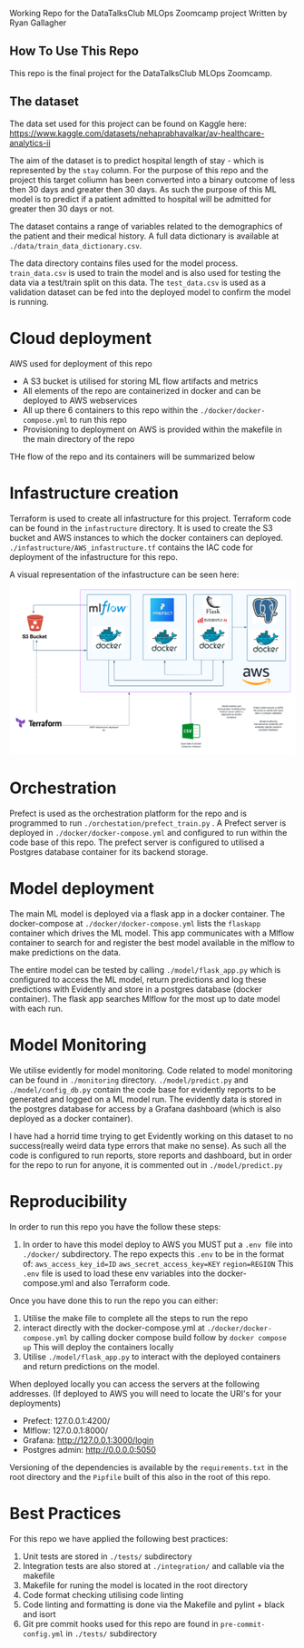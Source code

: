 Working Repo for the DataTalksClub MLOps Zoomcamp project
Written by Ryan Gallagher


## How To Use This Repo ##

This repo is the final project for the DataTalksClub MLOps Zoomcamp.

## The dataset

The data set used for this project can be found on Kaggle here: https://www.kaggle.com/datasets/nehaprabhavalkar/av-healthcare-analytics-ii


The aim of the dataset is to predict hospital length of stay - which is represented by the ``stay`` column. For the purpose of this repo and the project this target coliumn has been converted into a binary outcome of less then 30 days and greater then 30 days. As such the purpose of this ML model is to predict if a patient admitted to hospital will be admitted for greater then 30 days or not.

The dataset contains a range of variables related to the demographics of the patient and their medical history. A full data dictionary is available at `./data/train_data_dictionary.csv`. 

The data directory contains files used for the model process. `train_data.csv` is used to train the model and is also used for testing the data via a test/train split on this data. The `test_data.csv` is used as a validation dataset can be fed into the deployed model to confirm the model is running.


# Cloud deployment
AWS used for deployment of this repo
- A S3 bucket is utilised for storing ML flow artifacts and metrics
- All elements of the repo are containerized in docker and can be deployed to AWS webservices
- All up there 6 containers to this repo within the `./docker/docker-compose.yml` to run this repo
- Provisioning to deployment on AWS is provided within the makefile in the main directory of the repo

THe flow of the repo and its containers will be summarized below

# Infastructure creation
Terraform is used to create all infastructure for this project. Terraform code can be found in the `infastructure` directory. It is used to create the S3 bucket and AWS instances to which the docker containers can deployed. `./infastructure/AWS_infastructure.tf` contains the IAC code for deployment of the infastructure for this repo.

A visual representation of the infastructure can be seen here: <img src="./MLOps Workflow.png" title="Repo Layout">

# Orchestration
Prefect is used as the orchestration platform for the repo and is programmed to run `./orchestation/prefect_train.py` . A Prefect server is deployed in `./docker/docker-compose.yml` and configured to run within the code base of this repo. The prefect server is configured to utilised a Postgres database container for its backend storage.


# Model deployment
 The main ML model is deployed via a flask app in a docker container. The docker-compose at `./docker/docker-compose.yml` lists the  `flaskapp` container which drives the ML model. This app communicates with a Mlflow container to search for and register the best model available in the mlflow to make predictions on the data.

 The entire model can be tested by calling `./model/flask_app.py` which is configured to access the ML model, return predictions and log these predictions with Evidently and store in a postgres database (docker container). The flask app searches Mlflow for the most up to date model with each run.


# Model Monitoring
We utilise evidently for model monitoring. Code related to model monitoring can be found in `./monitoring` directory. `./model/predict.py` and `./model/config_db.py` contain the code base for evidently reports to be generated and logged on a ML model run. The evidently data is stored in the postgres database for access by a Grafana dashboard (which is also deployed as a docker container).

I have had a horrid time trying to get Evidently working on this dataset to no success(really weird data type errors that make no sense). As such all the code is configured to run reports, store reports and dashboard, but in order for the repo to run for anyone, it is commented out in `./model/predict.py`

# Reproducibility
In order to run this repo you have the follow these steps:
1. In order to have this model deploy to AWS you MUST put a `.env `file into `./docker/` subdirectory. The repo expects this `.env` to be in the format of:
`aws_access_key_id=ID`
`aws_secret_access_key=KEY`
`region=REGION`
This `.env` file is used to load these env variables into the docker-compose.yml and also Terraform code.

Once you have done this to run the repo you can either:
1. Utilise the make file to complete all the steps to run the repo
2. interact directly with the docker-compose.yml at `./docker/docker-compose.yml` by calling docker compose build follow by `docker compose up`
This will deploy the containers locally
3. Utilise `./model/flask_app.py` to interact with the deployed containers and return predictions on the model.

When deployed locally you can access the servers at the following addresses. (If deployed to AWS you will need to locate the  URI's for your deployments)
- Prefect: 127.0.0.1:4200/
- Mlflow: 127.0.0.1:8000/
- Grafana: http://127.0.0.1:3000/login
- Postgres admin: http://0.0.0.0:5050

Versioning of the dependencies is available by the `requirements.txt` in the root directory and the `Pipfile` built of this also in the root of this repo.


# Best Practices
For this repo we have applied the following best practices:
1. Unit tests are stored in `./tests/` subdirectory
2. Integration tests are also stored at `./integration/` and callable via the makefile
3. Makefile for runing the model is located in the root directory
4. Code format checking utilising code linting
5. Code linting and formatting is done via the Makefile and pylint + black and isort
6. Git pre commit hooks used for this repo are found in `pre-commit-config.yml` in `./tests/` subdirectory


